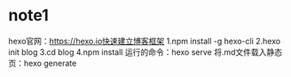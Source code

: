 # note1
hexo官网：https://hexo.io快速建立博客框架
1.npm install -g hexo-cli
2.hexo init blog
3.cd blog
4.npm install
运行的命令：hexo serve
将.md文件载入静态页：hexo generate
